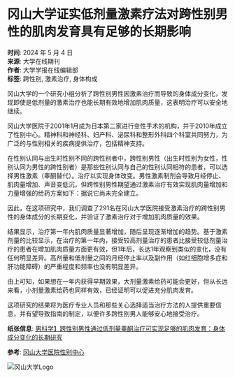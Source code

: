 # 冈山大学证实低剂量激素疗法对跨性别男性的肌肉发育具有足够的长期影响

**时间**: 2024 年 5 月 4 日  
**来源**: 大学在线期刊  
**作者**: 大学学报在线编辑部  
**标签**: 跨性别, 激素治疗, 身体构成

冈山大学的一个研究小组分析了跨性别男性因激素治疗而导致的身体成分变化，发现即使是低剂量的激素治疗也能长期有效地增加肌肉质量，这表明治疗可以安全地继续。

冈山大学医院于2001年1月成为日本第二家进行变性手术的机构，并于2010年成立了性别中心。精神科和神经科、妇产科、泌尿科和整形外科四个科室共同努力，为广泛的与性别相关的疾病提供治疗，包括精神支持。

在性别认同与出生时性别不同的跨性别者中，跨性别男性（出生时性别为女性，性别认同为男性的跨性别者）是那些性别认同与自己的性别认同相符的患者，可以选择男性激素（睾酮替代）。治疗以实现身体改变。男性激素制剂会导致月经停止、肌肉量增加、声音变低沉，但跨性别男性期望通过激素治疗有效实现肌肉量增加和力量增强的给药方案如下：据说它尚未完全建立。

因此，在这项研究中，我们调查了291名在冈山大学医院接受激素治疗的跨性别男性的身体成分的长期变化，并验证了激素治疗对于增加肌肉质量的效果。

结果显示，治疗第一年内肌肉质量显著增加，随后呈现逐渐增加的趋势。基于激素剂量的比较显示，在治疗的第一年内，接受较高剂量治疗的患者比接受较低剂量治疗的患者在增加肌肉质量方面更有效，但1年后，长达1年观察到类似的变化，没有任何明显差异。高剂量和低剂量之间的月经停止率以及副作用（如红细胞增多症和肝功能障碍）的严重程度和频率也没有明显差异。

由上可知，如果想在一年内获得早期效果，大剂量激素给药可能会更好，但从长远来看，小剂量激素给药也同样有效，已经证明可以促进充分肌肉发育。

这项研究的结果将为医疗专业人员和那些关心选择适当治疗方法的人提供重要信息，并有望导致指南的制定，以便许多跨性别男人能够安心地接受治疗。

**纸张信息**: [男科学】跨性别男性通过低剂量睾酮治疗可实现足够的肌肉发育：身体成分变化的长期研究](https://onlinelibrary.wiley.com/doi/10.1111/andr.13640)

**参考**: [冈山大学医院性别中心](https://okayama-gender.jp/) 

![冈山大学Logo](https://univ-journal.jp/wp-content/themes/univ-journal/images/DJOlogoSQ.png)